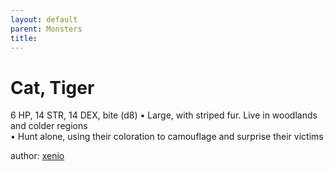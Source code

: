 ```yaml
---
layout: default
parent: Monsters 
title: 
--- 
```

# Cat, Tiger
6 HP, 14 STR, 14 DEX, bite (d8)
• Large, with striped fur. Live in woodlands and colder regions  
• Hunt alone, using their coloration to camouflage and surprise their victims  





author: [xenio](https://xenioinabottle.blogspot.com/2021/02/classic-monsters-for-cairnito-part-1.html) 


